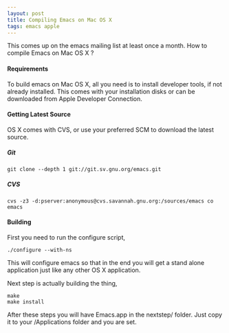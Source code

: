 ```yaml
---
layout: post
title: Compiling Emacs on Mac OS X
tags: emacs apple
---
```


This comes up on the emacs mailing list at least once a month. How to
compile Emacs on Mac OS X ?

#### Requirements

To build emacs on Mac OS X, all you need is to install developer tools, if
not already installed. This comes with your installation disks or can be
downloaded from Apple Developer Connection.


#### Getting Latest Source

OS X comes with CVS, or use your preferred SCM to download the latest
source.

##### Git

    git clone --depth 1 git://git.sv.gnu.org/emacs.git

##### CVS
  
    cvs -z3 -d:pserver:anonymous@cvs.savannah.gnu.org:/sources/emacs co emacs

#### Building

First you need to run the configure script,

    ./configure --with-ns

This will configure emacs so that in the end you will get a stand alone
application just like any other OS X application.

Next step is actually building the thing,

    make
    make install

After these steps you will have Emacs.app in the nextstep/ folder. Just
copy it to your /Applications folder and you are set.
